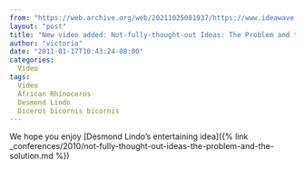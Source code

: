 ```yaml
---
from: "https://web.archive.org/web/20211025081937/https://www.ideawave.ca/new-video-added-not-fully-thought-out-ideas-the-problem-and-the-solution/"
layout: "post"
title: "New video added: Not-fully-thought-out Ideas: The Problem and the Solution"
author: "victoria"
date: "2011-01-17T10:43:24-08:00"
categories:
  Video
tags: 
  Video
  African Rhinoceros
  Desmond Lindo
  Diceros bicornis bicornis
---
```


We hope you enjoy [Desmond Lindo’s entertaining idea]({% link _conferences/2010/not-fully-thought-out-ideas-the-problem-and-the-solution.md %})
